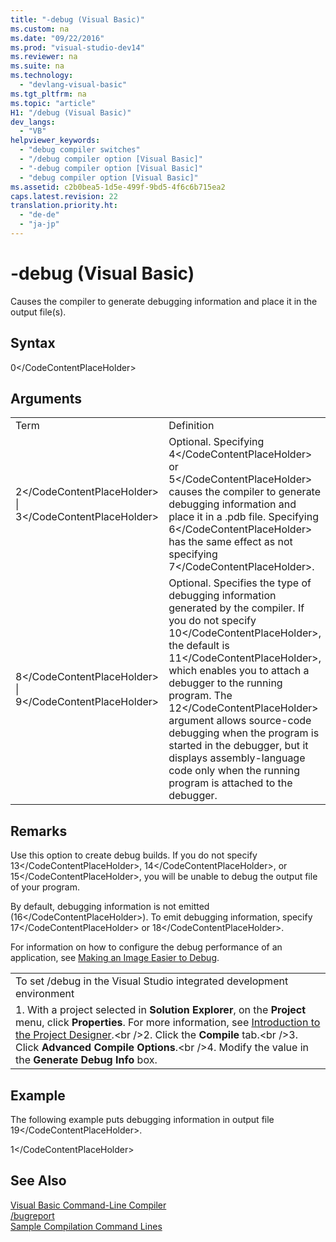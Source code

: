 ```yaml
---
title: "-debug (Visual Basic)"
ms.custom: na
ms.date: "09/22/2016"
ms.prod: "visual-studio-dev14"
ms.reviewer: na
ms.suite: na
ms.technology: 
  - "devlang-visual-basic"
ms.tgt_pltfrm: na
ms.topic: "article"
H1: "/debug (Visual Basic)"
dev_langs: 
  - "VB"
helpviewer_keywords: 
  - "debug compiler switches"
  - "/debug compiler option [Visual Basic]"
  - "-debug compiler option [Visual Basic]"
  - "debug compiler option [Visual Basic]"
ms.assetid: c2b0bea5-1d5e-499f-9bd5-4f6c6b715ea2
caps.latest.revision: 22
translation.priority.ht: 
  - "de-de"
  - "ja-jp"
---
```

# -debug (Visual Basic)
Causes the compiler to generate debugging information and place it in the output file(s).  
  
## Syntax  
  
<CodeContentPlaceHolder>0\</CodeContentPlaceHolder>  
## Arguments  
  
|||  
|-|-|  
|Term|Definition|  
|<CodeContentPlaceHolder>2\</CodeContentPlaceHolder> &#124; <CodeContentPlaceHolder>3\</CodeContentPlaceHolder>|Optional. Specifying <CodeContentPlaceHolder>4\</CodeContentPlaceHolder> or <CodeContentPlaceHolder>5\</CodeContentPlaceHolder> causes the compiler to generate debugging information and place it in a .pdb file. Specifying <CodeContentPlaceHolder>6\</CodeContentPlaceHolder> has the same effect as not specifying <CodeContentPlaceHolder>7\</CodeContentPlaceHolder>.|  
|<CodeContentPlaceHolder>8\</CodeContentPlaceHolder> &#124; <CodeContentPlaceHolder>9\</CodeContentPlaceHolder>|Optional. Specifies the type of debugging information generated by the compiler. If you do not specify <CodeContentPlaceHolder>10\</CodeContentPlaceHolder>, the default is <CodeContentPlaceHolder>11\</CodeContentPlaceHolder>, which enables you to attach a debugger to the running program. The <CodeContentPlaceHolder>12\</CodeContentPlaceHolder> argument allows source-code debugging when the program is started in the debugger, but it displays assembly-language code only when the running program is attached to the debugger.|  
  
## Remarks  
 Use this option to create debug builds. If you do not specify <CodeContentPlaceHolder>13\</CodeContentPlaceHolder>, <CodeContentPlaceHolder>14\</CodeContentPlaceHolder>, or <CodeContentPlaceHolder>15\</CodeContentPlaceHolder>, you will be unable to debug the output file of your program.  
  
 By default, debugging information is not emitted (<CodeContentPlaceHolder>16\</CodeContentPlaceHolder>). To emit debugging information, specify <CodeContentPlaceHolder>17\</CodeContentPlaceHolder> or <CodeContentPlaceHolder>18\</CodeContentPlaceHolder>.  
  
 For information on how to configure the debug performance of an application, see [Making an Image Easier to Debug](assetId:///7d90ea7a-150f-4f97-98a7-f9c26541b9a3).  
  
||  
|-|  
|To set /debug in the Visual Studio integrated development environment|  
|1.  With a project selected in **Solution Explorer**, on the **Project** menu, click **Properties**. For more information, see [Introduction to the Project Designer](assetId:///898dd854-c98d-430c-ba1b-a913ce3c73d7).\<br />2.  Click the **Compile** tab.\<br />3.  Click **Advanced Compile Options**.\<br />4.  Modify the value in the **Generate Debug Info** box.|  
  
## Example  
 The following example puts debugging information in output file <CodeContentPlaceHolder>19\</CodeContentPlaceHolder>.  
  
<CodeContentPlaceHolder>1\</CodeContentPlaceHolder>  
## See Also  
 [Visual Basic Command-Line Compiler](../vs140/visual-basic-command-line-compiler.md)   
 [/bugreport](../vs140/-bugreport.md)   
 [Sample Compilation Command Lines](../vs140/sample-compilation-command-lines--visual-basic-.md)